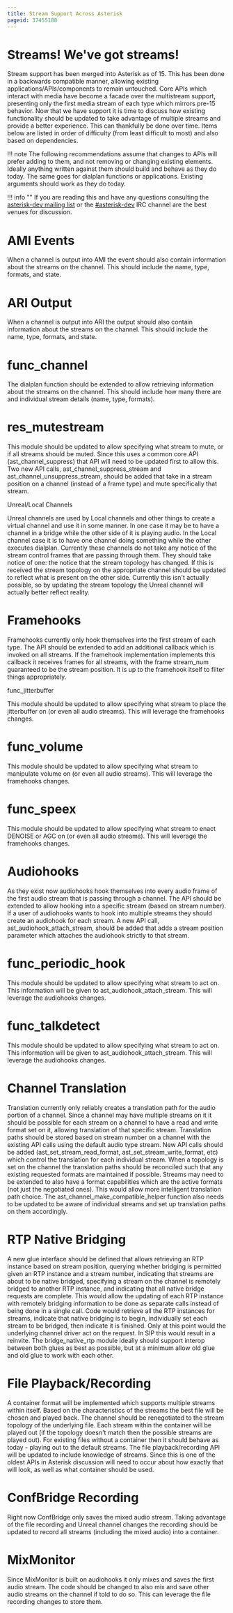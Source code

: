 ```yaml
---
title: Stream Support Across Asterisk
pageid: 37455188
---
```


Streams! We've got streams!
===========================

Stream support has been merged into Asterisk as of 15. This has been done in a backwards compatible manner, allowing existing applications/APIs/components to remain untouched. Core APIs which interact with media have become a facade over the multistream support, presenting only the first media stream of each type which mirrors pre-15 behavior. Now that we have support it is time to discuss how existing functionality should be updated to take advantage of multiple streams and provide a better experience. This can thankfully be done over time. Items below are listed in order of difficulty (from least difficult to most) and also based on dependencies.

!!! note 
    The following recommendations assume that changes to APIs will prefer adding to them, and not removing or changing existing elements. Ideally anything written against them should build and behave as they do today. The same goes for dialplan functions or applications. Existing arguments should work as they do today.

[//]: # (end-note)

!!! info ""
    If you are reading this and have any questions consulting the [asterisk-dev mailing list](https://groups.io/g/asterisk-dev) or the [#asterisk-dev](/Asterisk-Community/IRC) IRC channel are the best venues for discussion.

[//]: # (end-info)

AMI Events
==========

When a channel is output into AMI the event should also contain information about the streams on the channel. This should include the name, type, formats, and state.

ARI Output
==========

When a channel is output into ARI the output should also contain information about the streams on the channel. This should include the name, type, formats, and state.

func_channel
=============

The dialplan function should be extended to allow retrieving information about the streams on the channel. This should include how many there are and individual stream details (name, type, formats).

res_mutestream
===============

This module should be updated to allow specifying what stream to mute, or if all streams should be muted. Since this uses a common core API (ast_channel_suppress) that API will need to be updated first to allow this. Two new API calls, ast_channel_suppress_stream and ast_channel_unsuppress_stream, should be added that take in a stream position on a channel (instead of a frame type) and mute specifically that stream.

Unreal/Local Channels

Unreal channels are used by Local channels and other things to create a virtual channel and use it in some manner. In one case it may be to have a channel in a bridge while the other side of it is playing audio. In the Local channel case it is to have one channel doing something while the other executes dialplan. Currently these channels do not take any notice of the stream control frames that are passing through them. They should take notice of one: the notice that the stream topology has changed. If this is received the stream topology on the appropriate channel should be updated to reflect what is present on the other side. Currently this isn't actually possible, so by updating the stream topology the Unreal channel will actually better reflect reality.

Framehooks
==========

Framehooks currently only hook themselves into the first stream of each type. The API should be extended to add an additional callback which is invoked on all streams. If the framehook implementation implements this callback it receives frames for all streams, with the frame stream_num guaranteed to be the stream position. It is up to the framehook itself to filter things appropriately.

func_jitterbuffer

This module should be updated to allow specifying what stream to place the jitterbuffer on (or even all audio streams). This will leverage the framehooks changes.

func_volume
============

This module should be updated to allow specifying what stream to manipulate volume on (or even all audio streams). This will leverage the framehooks changes.

func_speex
===========

This module should be updated to allow specifying what stream to enact DENOISE or AGC on (or even all audio streams). This will leverage the framehooks changes.

Audiohooks
==========

As they exist now audiohooks hook themselves into every audio frame of the first audio stream that is passing through a channel. The API should be extended to allow hooking into a specific stream (based on stream number). If a user of audiohooks wants to hook into multiple streams they should create an audiohook for each stream. A new API call, ast_audiohook_attach_stream, should be added that adds a stream position parameter which attaches the audiohook strictly to that stream.

func_periodic_hook
====================

This module should be updated to allow specifying what stream to act on. This information will be given to ast_audiohook_attach_stream. This will leverage the audiohooks changes.

func_talkdetect
================

This module should be updated to allow specifying what stream to act on. This information will be given to ast_audiohook_attach_stream. This will leverage the audiohooks changes.

Channel Translation
===================

Translation currently only reliably creates a translation path for the audio portion of a channel. Since a channel may have multiple streams on it it should be possible for each stream on a channel to have a read and write format set on it, allowing translation of that specific stream. Translation paths should be stored based on stream number on a channel with the existing API calls using the default audio type stream. New API calls should be added (ast_set_stream_read_format, ast_set_stream_write_format, etc) which control the translation for each individual stream. When a topology is set on the channel the translation paths should be reconciled such that any existing requested formats are maintained if possible. Streams may need to be extended to also have a format capabilities which are the active formats (not just the negotiated ones). This would allow more intelligent translation path choice. The ast_channel_make_compatible_helper function also needs to be updated to be aware of individual streams and set up translation paths on them accordingly.

RTP Native Bridging
===================

A new glue interface should be defined that allows retrieving an RTP instance based on stream position, querying whether bridging is permitted given an RTP instance and a stream number, indicating that streams are about to be native bridged, specifying a stream on the channel is remotely bridged to another RTP instance, and indicating that all native bridge requests are complete. This would allow the updating of each RTP instance with remotely bridging information to be done as separate calls instead of being done in a single call. Code would retrieve all the RTP instances for streams, indicate that native bridging is to begin, individually set each stream to be bridged, then indicate it is finished. Only at this point would the underlying channel driver act on the request. In SIP this would result in a reinvite. The bridge_native_rtp module ideally should support interop between both glues as best as possible, but at a minimum allow old glue and old glue to work with each other.

File Playback/Recording
=======================

A container format will be implemented which supports multiple streams within itself. Based on the characteristics of the streams the best file will be chosen and played back. The channel should be renegotiated to the stream topology of the underlying file. Each stream within the container will be played out (if the topology doesn't match then the possible streams are played out). For existing files without a container then it should behave as today - playing out to the default streams. The file playback/recording API will be updated to include knowledge of streams. Since this is one of the oldest APIs in Asterisk discussion will need to occur about how exactly that will look, as well as what container should be used.

ConfBridge Recording
====================

Right now ConfBridge only saves the mixed audio stream. Taking advantage of the file recording and Unreal channel changes the recording should be updated to record all streams (including the mixed audio) into a container.

MixMonitor
==========

Since MixMonitor is built on audiohooks it only mixes and saves the first audio stream. The code should be changed to also mix and save other audio streams on the channel if told to do so. This can leverage the file recording changes to store them.
